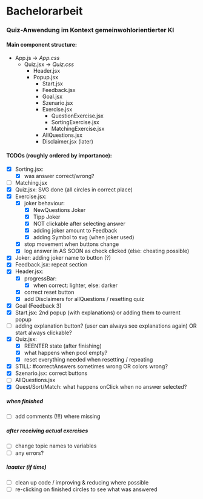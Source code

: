 # Bachelorarbeit

### Quiz-Anwendung im Kontext gemeinwohlorientierter KI

#### Main component structure:

* App.js -> *App.css*
    * Quiz.jsx -> *Quiz.css*
        * Header.jsx
        * Popup.jsx
            * Start.jsx
            * Feedback.jsx 
            * Goal.jsx
            * Szenario.jsx
            * Exercise.jsx
                * QuestionExercise.jsx
                * SortingExercise.jsx
                * MatchingExercise.jsx
            * AllQuestions.jsx
            * Disclaimer.jsx (later)


#### TODOs (roughly ordered by importance):

* [x] Sorting.jsx:
    * [x] was answer correct/wrong?
* [ ] Matching.jsx
* [x] Quiz.jsx: SVG done (all circles in correct place)
* [x] Exercise.jsx: 
    * [x] joker behaviour:
        * [x] NewQuestions Joker
        * [x] Tipp Joker
        * [x] NOT clickable after selecting answer
        * [x] adding joker amount to Feedback
        * [x] adding Symbol to svg (when joker used)
    * [x] stop movement when buttons change
    * [x] log answer in AS SOON as check clicked (else: cheating possible)
* [x] Joker: adding joker name to button (?)
* [x] Feedback.jsx: repeat section
* [x] Header.jsx:
    * [x] progressBar:
        * [x] when correct: lighter, else: darker
    * [x] correct reset button
    * [x] add Disclaimers for allQuestions / resetting quiz
* [x] Goal (Feedback 3)
* [x] Start.jsx: 2nd popup (with explanations) or adding them to current popup
* [ ] adding explanation button? (user can always see explanations again) OR start always clickable?
* [x] Quiz.jsx: 
    * [x] REENTER state (after finishing)
    * [x] what happens when pool empty?
    * [x] reset everything needed when resetting / repeating
* [x] STILL: #correctAnswers sometimes wrong OR colors wrong?
* [x] Szenario.jsx: correct buttons
* [ ] AllQuestions.jsx
* [x] Quest/Sort/Match: what happens onClick when no answer selected?
  
##### when finished
* [ ] add comments (!!!) where missing

##### after receiving actual exercises
* [ ] change topic names to variables
* [ ] any errors?

##### laaater (if time)

* [ ] clean up code / improving & reducing where possible
* [ ] re-clicking on finished circles to see what was answered